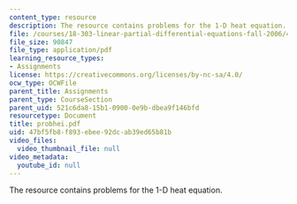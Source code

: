 ```yaml
---
content_type: resource
description: The resource contains problems for the 1-D heat equation.
file: /courses/18-303-linear-partial-differential-equations-fall-2006/47bf5fb8f893ebee92dcab39ed65b81b_probhei.pdf
file_size: 90847
file_type: application/pdf
learning_resource_types:
- Assignments
license: https://creativecommons.org/licenses/by-nc-sa/4.0/
ocw_type: OCWFile
parent_title: Assignments
parent_type: CourseSection
parent_uid: 521c6da8-15b1-0900-0e9b-dbea9f146bfd
resourcetype: Document
title: probhei.pdf
uid: 47bf5fb8-f893-ebee-92dc-ab39ed65b81b
video_files:
  video_thumbnail_file: null
video_metadata:
  youtube_id: null
---
```

The resource contains problems for the 1-D heat equation.